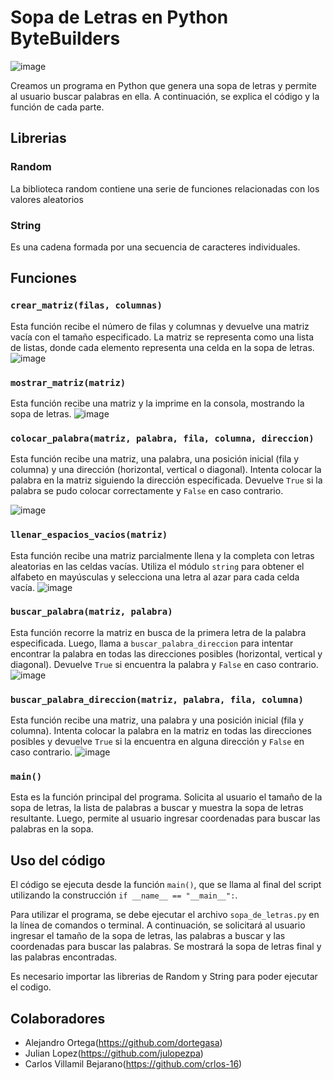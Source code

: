 # Sopa de Letras en Python ByteBuilders
![image](https://user-images.githubusercontent.com/124606636/225486236-e4618eec-16f2-465f-b317-142d70c5942e.png)

Creamos un  programa en Python que genera una sopa de letras y permite al usuario buscar palabras en ella. A continuación, se explica el código y la función de cada parte.

## Librerias 
### Random
La biblioteca random contiene una serie de funciones relacionadas con los valores aleatorios
### String
Es una cadena formada por una secuencia de caracteres individuales.

## Funciones

### `crear_matriz(filas, columnas)`

Esta función recibe el número de filas y columnas y devuelve una matriz vacía con el tamaño especificado. La matriz se representa como una lista de listas, donde cada elemento representa una celda en la sopa de letras.
![image](https://github.com/dortegasa/SopaLetrasByteBuilders/assets/124606636/427b2809-e6a7-4cca-9532-1e9102b6531b)

### `mostrar_matriz(matriz)`

Esta función recibe una matriz y la imprime en la consola, mostrando la sopa de letras.
![image](https://github.com/dortegasa/SopaLetrasByteBuilders/assets/124606636/f49859b2-9e86-45f6-a8cc-3d2d1a427d22)

### `colocar_palabra(matriz, palabra, fila, columna, direccion)`

Esta función recibe una matriz, una palabra, una posición inicial (fila y columna) y una dirección (horizontal, vertical o diagonal). Intenta colocar la palabra en la matriz siguiendo la dirección especificada. Devuelve `True` si la palabra se pudo colocar correctamente y `False` en caso contrario.

![image](https://github.com/dortegasa/SopaLetrasByteBuilders/assets/124606636/9f35b823-f234-4180-80f1-5f9c5b3ea67c)

### `llenar_espacios_vacios(matriz)`

Esta función recibe una matriz parcialmente llena y la completa con letras aleatorias en las celdas vacías. Utiliza el módulo `string` para obtener el alfabeto en mayúsculas y selecciona una letra al azar para cada celda vacía.
![image](https://github.com/dortegasa/SopaLetrasByteBuilders/assets/124606636/9543bd29-2952-44db-b1de-367f2d89ecc7)

### `buscar_palabra(matriz, palabra)`

Esta función recorre la matriz en busca de la primera letra de la palabra especificada. Luego, llama a `buscar_palabra_direccion` para intentar encontrar la palabra en todas las direcciones posibles (horizontal, vertical y diagonal). Devuelve `True` si encuentra la palabra y `False` en caso contrario.
![image](https://github.com/dortegasa/SopaLetrasByteBuilders/assets/124606636/5a38ac93-cc24-4ec4-b743-5117cbf3e099)

### `buscar_palabra_direccion(matriz, palabra, fila, columna)`

Esta función recibe una matriz, una palabra y una posición inicial (fila y columna). Intenta colocar la palabra en la matriz en todas las direcciones posibles y devuelve `True` si la encuentra en alguna dirección y `False` en caso contrario.
![image](https://github.com/dortegasa/SopaLetrasByteBuilders/assets/124606636/a7234573-de13-4add-97b3-7af653f9dc02)

### `main()`

Esta es la función principal del programa. Solicita al usuario el tamaño de la sopa de letras, la lista de palabras a buscar y muestra la sopa de letras resultante. Luego, permite al usuario ingresar coordenadas para buscar las palabras en la sopa.

## Uso del código

El código se ejecuta desde la función `main()`, que se llama al final del script utilizando la construcción `if __name__ == "__main__":`.

Para utilizar el programa, se debe ejecutar el archivo `sopa_de_letras.py` en la línea de comandos o terminal. A continuación, se solicitará al usuario ingresar el tamaño de la sopa de letras, las palabras a buscar y las coordenadas para buscar las palabras. Se mostrará la sopa de letras final y las palabras encontradas.

Es necesario importar las librerias de Random y String para poder ejecutar el codigo. 

## Colaboradores

- Alejandro Ortega(https://github.com/dortegasa)
- Julian Lopez(https://github.com/julopezpa)
- Carlos Villamil Bejarano(https://github.com/crlos-16)
  


